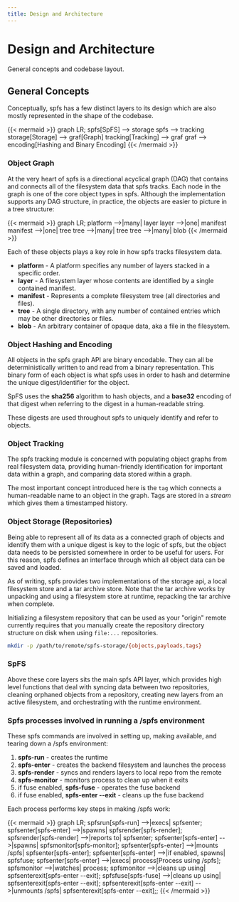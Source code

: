 ```yaml
---
title: Design and Architecture
---
```


# Design and Architecture

General concepts and codebase layout.

## General Concepts

Conceptually, spfs has a few distinct layers to its design which are also mostly represented in the shape of the codebase.

{{< mermaid >}}
graph LR;
spfs[SpFS] --> storage
spfs --> tracking
storage[Storage] --> graf[Graph]
tracking[Tracking] --> graf
graf --> encoding[Hashing and Binary Encoding]
{{< /mermaid >}}

### Object Graph

At the very heart of spfs is a directional acyclical graph (DAG) that contains and connects all of the filesystem data that spfs tracks. Each node in the graph is one of the core object types in spfs. Although the implementation supports any DAG structure, in practice, the objects are easier to picture in a tree structure:

{{< mermaid >}}
graph LR;
platform -->|many| layer
layer -->|one| manifest
manifest -->|one| tree
tree -->|many| tree
tree -->|many| blob
{{< /mermaid >}}

Each of these objects plays a key role in how spfs tracks filesystem data.

- **platform** - A platform specifies any number of layers stacked in a specific order.
- **layer** - A filesystem layer whose contents are identified by a single contained manifest.
- **manifest** - Represents a complete filesystem tree (all directories and files).
- **tree** - A single directory, with any number of contained entries which may be other directories or files.
- **blob** - An arbitrary container of opaque data, aka a file in the filesystem.

### Object Hashing and Encoding

All objects in the spfs graph API are binary encodable. They can all be deterministically written to and read from a binary representation. This binary form of each object is what spfs uses in order to hash and determine the unique digest/identifier for the object.

SpFS uses the **sha256** algorithm to hash objects, and a **base32** encoding of that digest when referring to the digest in a human-readable string.

These digests are used throughout spfs to uniquely identify and refer to objects.

### Object Tracking

The spfs tracking module is concerned with populating object graphs from real filesystem data, providing human-friendly identification for important data within a graph, and comparing data stored within a graph.

The most important concept introduced here is the `tag` which connects a human-readable name to an object in the graph. Tags are stored in a _stream_ which gives them a timestamped history.

### Object Storage (Repositories)

Being able to represent all of its data as a connected graph of objects and identify them with a unique digest is key to the logic of spfs, but the object data needs to be persisted somewhere in order to be useful for users. For this reason, spfs defines an interface through which all object data can be saved and loaded.

As of writing, spfs provides two implementations of the storage api, a local filesystem store and a tar archive store. Note that the tar archive works by unpacking and using a filesystem store at runtime, repacking the tar archive when complete.

Initializing a filesystem repository that can be used as your "origin" remote currently requires that you manually create the repository directory structure on disk when using `file:...` repositories.

```bash
mkdir -p /path/to/remote/spfs-storage/{objects,payloads,tags}
```

### SpFS

Above these core layers sits the main spfs API layer, which provides high level functions that deal with syncing data between two repositories, cleaning orphaned objects from a repository, creating new layers from an active filesystem, and orchestrating with the runtime environment.


### Spfs processes involved in running a /spfs environment

These spfs commands are involved in setting up, making available, and
tearing down a /spfs environment:
1. **spfs-run** - creates the runtime
1. **spfs-enter** - creates the backend filesystem and launches the process
1. **spfs-render** - syncs and renders layers to local repo from the remote
1. **spfs-monitor** - monitors process to clean up when it exits
1. if fuse enabled, **spfs-fuse** - operates the fuse backend
1. if fuse enabled, **spfs-enter --exit** - cleans up the fuse backend

Each process performs key steps in making /spfs work:

{{< mermaid >}}
graph LR;
spfsrun[spfs-run] -->|execs| spfsenter;
spfsenter[spfs-enter] -->|spawns| spfsrender[spfs-render];
spfsrender[spfs-render] -->|reports to| spfsenter;
spfsenter[spfs-enter] -->|spawns| spfsmonitor[spfs-monitor];
spfsenter[spfs-enter] -->|mounts /spfs| spfsenter[spfs-enter];
spfsenter[spfs-enter] -->|if enabled, spawns| spfsfuse;
spfsenter[spfs-enter] -->|execs| process[Process using /spfs];
spfsmonitor -->|watches| process;
spfsmonitor -->|cleans up using| spfsenterexit[spfs-enter --exit];
spfsfuse[spfs-fuse] -->|cleans up using| spfsenterexit[spfs-enter --exit];
spfsenterexit[spfs-enter --exit] -->|unmounts /spfs| spfsenterexit[spfs-enter --exit];;
{{< /mermaid >}}
